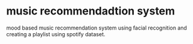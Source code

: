 # music recommendadtion system
mood based music recommendation system using facial recognition 
and creating a playlist using spotify dataset.
